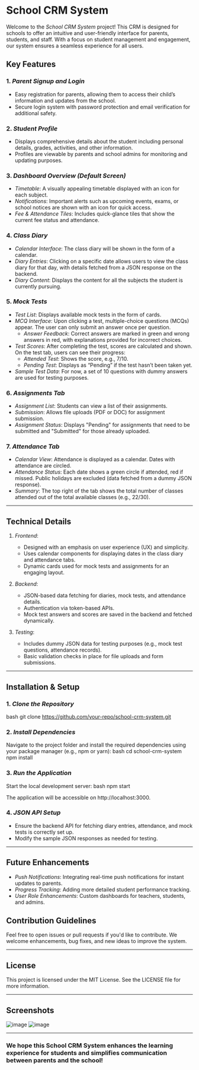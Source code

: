 # School CRM System

Welcome to the *School CRM System* project! This CRM is designed for schools to offer an intuitive and user-friendly interface for parents, students, and staff. With a focus on student management and engagement, our system ensures a seamless experience for all users.

## Key Features

### 1. *Parent Signup and Login*
   - Easy registration for parents, allowing them to access their child’s information and updates from the school.
   - Secure login system with password protection and email verification for additional safety.

### 2. *Student Profile*
   - Displays comprehensive details about the student including personal details, grades, activities, and other information.
   - Profiles are viewable by parents and school admins for monitoring and updating purposes.

### 3. *Dashboard Overview (Default Screen)*
   - *Timetable*: A visually appealing timetable displayed with an icon for each subject.
   - *Notifications*: Important alerts such as upcoming events, exams, or school notices are shown with an icon for quick access.
   - *Fee & Attendance Tiles*: Includes quick-glance tiles that show the current fee status and attendance.

### 4. *Class Diary*
   - *Calendar Interface*: The class diary will be shown in the form of a calendar.
   - *Diary Entries*: Clicking on a specific date allows users to view the class diary for that day, with details fetched from a JSON response on the backend.
   - *Diary Content*: Displays the content for all the subjects the student is currently pursuing.

### 5. *Mock Tests*
   - *Test List*: Displays available mock tests in the form of cards.
   - *MCQ Interface*: Upon clicking a test, multiple-choice questions (MCQs) appear. The user can only submit an answer once per question.
      - *Answer Feedback*: Correct answers are marked in green and wrong answers in red, with explanations provided for incorrect choices.
   - *Test Scores*: After completing the test, scores are calculated and shown. On the test tab, users can see their progress:
      - *Attended Test*: Shows the score, e.g., 7/10.
      - *Pending Test*: Displays as “Pending” if the test hasn’t been taken yet.
   - *Sample Test Data*: For now, a set of 10 questions with dummy answers are used for testing purposes.

### 6. *Assignments Tab*
   - *Assignment List*: Students can view a list of their assignments.
   - *Submission*: Allows file uploads (PDF or DOC) for assignment submission.
   - *Assignment Status*: Displays "Pending" for assignments that need to be submitted and "Submitted" for those already uploaded.

### 7. *Attendance Tab*
   - *Calendar View*: Attendance is displayed as a calendar. Dates with attendance are circled.
   - *Attendance Status*: Each date shows a green circle if attended, red if missed. Public holidays are excluded (data fetched from a dummy JSON response).
   - *Summary*: The top right of the tab shows the total number of classes attended out of the total available classes (e.g., 22/30).

---

## Technical Details

1. *Frontend*:
   - Designed with an emphasis on user experience (UX) and simplicity.
   - Uses calendar components for displaying dates in the class diary and attendance tabs.
   - Dynamic cards used for mock tests and assignments for an engaging layout.

2. *Backend*:
   - JSON-based data fetching for diaries, mock tests, and attendance details.
   - Authentication via token-based APIs.
   - Mock test answers and scores are saved in the backend and fetched dynamically.

3. *Testing*:
   - Includes dummy JSON data for testing purposes (e.g., mock test questions, attendance records).
   - Basic validation checks in place for file uploads and form submissions.

---

## Installation & Setup

### 1. *Clone the Repository*
   bash
   git clone https://github.com/your-repo/school-crm-system.git
   

### 2. *Install Dependencies*
   Navigate to the project folder and install the required dependencies using your package manager (e.g., npm or yarn):
   bash
   cd school-crm-system
   npm install
   

### 3. *Run the Application*
   Start the local development server:
   bash
   npm start
   
   The application will be accessible on http://localhost:3000.

### 4. *JSON API Setup*
   - Ensure the backend API for fetching diary entries, attendance, and mock tests is correctly set up.
   - Modify the sample JSON responses as needed for testing.

---

## Future Enhancements

- *Push Notifications*: Integrating real-time push notifications for instant updates to parents.
- *Progress Tracking*: Adding more detailed student performance tracking.
- *User Role Enhancements*: Custom dashboards for teachers, students, and admins.

## Contribution Guidelines

Feel free to open issues or pull requests if you'd like to contribute. We welcome enhancements, bug fixes, and new ideas to improve the system.

---

## License

This project is licensed under the MIT License. See the LICENSE file for more information.

---

## Screenshots
![image](https://github.com/user-attachments/assets/99f053d8-8917-4513-a79f-bf5154f1c9db)
![image](https://github.com/user-attachments/assets/d41d8b2a-0e40-487e-87ad-1a9e12caf153)


---

### We hope this School CRM System enhances the learning experience for students and simplifies communication between parents and the school!
